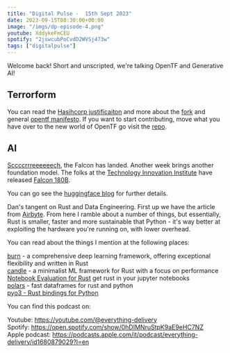 ```yaml
---
title: "Digital Pulse -  15th Sept 2023"
date: 2023-09-15T08:30:00+00:00
image: "/imgs/dp-episode-4.png"
youtube: XddykeFmCEU
spotify: "2jswcubPoCvdD2WVSj473w"
tags: ["digitalpulse"]
---
```


Welcome back! Short and unscripted, we're talking OpenTF and Generative AI!

<!--more-->


## Terrorform

You can read the [Hasihcorp justificaiton](https://www.hashicorp.com/license-faq#why-is-hashicorp-making-this-change) and more about the [fork](https://opentf.org/fork) and general [opentf manifesto](https://opentf.org/). If you want to start contributing, move what you have over to the new world of OpenTF go visit the [repo](https://github.com/opentffoundation/opentf).

## AI

[Sccccrrreeeeeech](https://www.youtube.com/watch?v=O7iyvOQ4gac), the Falcon has landed. Another week brings another foundation model. The folks at the [Technology Innovation Institute](https://falconllm.tii.ae/index.html) have released [Falcon 180B](https://falconllm.tii.ae/falcon-180b.html).

You can go see the [huggingface blog](https://huggingface.co/blog/falcon-180b) for further details.

Dan's tangent on Rust and Data Engineering. First up we have the article from [Airbyte](https://airbyte.com/blog/rust-for-data-engineering). From here I ramble about a number of things, but essentially, Rust is smaller, faster and more sustainable that Python - it's way better at exploiting the hardware you're running on, with lower overhead.

You can read about the things I mention at the following places:

[burn](https://github.com/burn-rs/burn) - a comprehensive deep learning framework, offering exceptional flexibility and written in Rust  
[candle](https://github.com/huggingface/candle) - a minimalist ML framework for Rust with a focus on performance  
[Notebook Evaluation for Rust](https://github.com/evcxr/evcxr) get rust in your jupyter notebooks  
[polars](https://www.pola.rs/) - fast dataframes for rust and python  
[pyo3 - Rust bindings for Python](https://github.com/PyO3/pyo3)  

You can find this podcast on:

Youtube: https://youtube.com/@everything-delivery  
Spotify: https://open.spotify.com/show/0hDIMNruStpK9aE9eHC7NZ  
Apple podcast: https://podcasts.apple.com/it/podcast/everything-delivery/id1680879029?l=en  
